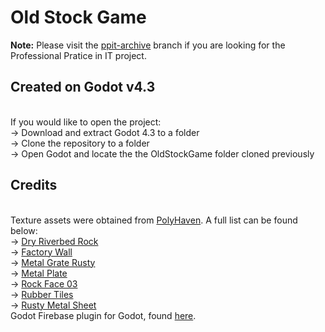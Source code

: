 <h1>Old Stock Game</h1>
<b>Note:</b> Please visit the <a href= "https://github.com/conorodriscoll02/OldStockGame/tree/ppit-archive">ppit-archive</a> branch if you are looking for the Professional Pratice in IT project.
<h2> Created on Godot v4.3</h2>
<br>If you would like to open the project:
<br>-> Download and extract Godot 4.3 to a folder 
<br>-> Clone the repository to a folder
<br>-> Open Godot and locate the the OldStockGame folder cloned previously

<h2>Credits</h2>
<br>
Texture assets were obtained from <a href="https://polyhaven.com/about-contact">PolyHaven</a>. A full list can be found below:
<br>-> <a href="https://polyhaven.com/a/dry_riverbed_rock">Dry Riverbed Rock</a>
<br>-> <a href="https://polyhaven.com/a/factory_wall">Factory Wall</a>
<br>-> <a href="https://polyhaven.com/a/metal_grate_rusty">Metal Grate Rusty</a>
<br>-> <a href="https://polyhaven.com/a/metal_plate">Metal Plate</a>
<br>-> <a href="https://polyhaven.com/a/rock_face_03">Rock Face 03</a>
<br>-> <a href="https://polyhaven.com/a/rubber_tiles">Rubber Tiles</a>
<br>-> <a href="https://polyhaven.com/a/rusty_metal_sheet">Rusty Metal Sheet</a>
<br>
Godot Firebase plugin for Godot, found <a href= "https://github.com/GodotNuts/GodotFirebase">here</a>.
